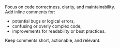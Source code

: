 Focus on code correctness, clarity, and maintainability.  
Add inline comments for:

- potential bugs or logical errors,
- confusing or overly complex code,
- improvements for readability or best practices.

Keep comments short, actionable, and relevant.  
